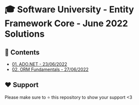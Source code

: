 # :mortar_board: Software University - Entity Framework Core - June 2022 Solutions

## :orange_book: Contents 
* [01. ADO.NET - 23/06/2022](https://github.com/vassdeniss/software-university-courses/tree/master/ef-core/01.ADO-NET)
* [02. ORM Fundamentals - 27/06/2022](https://github.com/vassdeniss/software-university-courses/tree/master/ef-core/02.MiniORM)

## :heart: Support
Please make sure to :star: this repository to show your support <3
